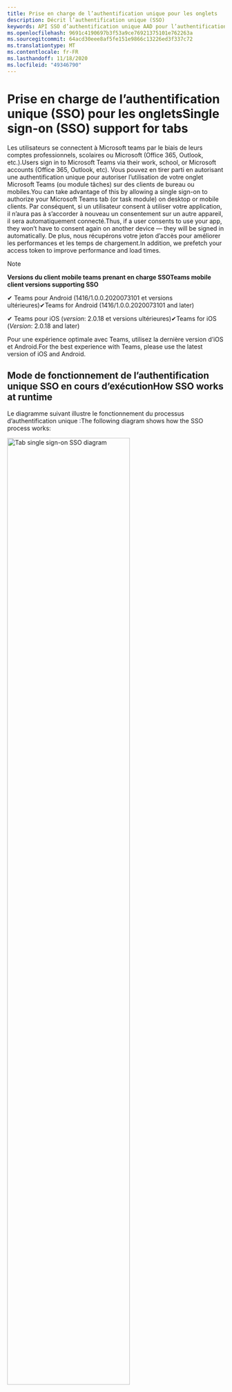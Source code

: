 ```yaml
---
title: Prise en charge de l’authentification unique pour les onglets
description: Décrit l’authentification unique (SSO)
keywords: API SSO d’authentification unique AAD pour l’authentification de teams
ms.openlocfilehash: 9691c4190697b3f53a9ce76921375101e762263a
ms.sourcegitcommit: 64acd30eee8af5fe151e9866c13226ed3f337c72
ms.translationtype: MT
ms.contentlocale: fr-FR
ms.lasthandoff: 11/18/2020
ms.locfileid: "49346790"
---
```

# <a name="single-sign-on-sso-support-for-tabs"></a><span data-ttu-id="05d8a-104">Prise en charge de l’authentification unique (SSO) pour les onglets</span><span class="sxs-lookup"><span data-stu-id="05d8a-104">Single sign-on (SSO) support for tabs</span></span>

<span data-ttu-id="05d8a-105">Les utilisateurs se connectent à Microsoft teams par le biais de leurs comptes professionnels, scolaires ou Microsoft (Office 365, Outlook, etc.).</span><span class="sxs-lookup"><span data-stu-id="05d8a-105">Users sign in to Microsoft Teams via their work, school, or Microsoft accounts (Office 365, Outlook, etc).</span></span> <span data-ttu-id="05d8a-106">Vous pouvez en tirer parti en autorisant une authentification unique pour autoriser l’utilisation de votre onglet Microsoft Teams (ou module tâches) sur des clients de bureau ou mobiles.</span><span class="sxs-lookup"><span data-stu-id="05d8a-106">You can take advantage of this by allowing a single sign-on to authorize your Microsoft Teams tab (or task module) on desktop or mobile clients.</span></span> <span data-ttu-id="05d8a-107">Par conséquent, si un utilisateur consent à utiliser votre application, il n’aura pas à s’accorder à nouveau un consentement sur un autre appareil, il sera automatiquement connecté.</span><span class="sxs-lookup"><span data-stu-id="05d8a-107">Thus, if a user consents to use your app, they won’t have to consent again on another device — they will be signed in automatically.</span></span> <span data-ttu-id="05d8a-108">De plus, nous récupérons votre jeton d’accès pour améliorer les performances et les temps de chargement.</span><span class="sxs-lookup"><span data-stu-id="05d8a-108">In addition, we prefetch your access token to improve performance and load times.</span></span>

>[!NOTE]
> <span data-ttu-id="05d8a-109">**Versions du client mobile teams prenant en charge SSO**</span><span class="sxs-lookup"><span data-stu-id="05d8a-109">**Teams mobile client versions supporting SSO**</span></span>  
>
> <span data-ttu-id="05d8a-110">✔ Teams pour Android (1416/1.0.0.2020073101 et versions ultérieures)</span><span class="sxs-lookup"><span data-stu-id="05d8a-110">✔Teams for Android (1416/1.0.0.2020073101 and later)</span></span>
>
> <span data-ttu-id="05d8a-111">✔ Teams pour iOS (_version_: 2.0.18 et versions ultérieures)</span><span class="sxs-lookup"><span data-stu-id="05d8a-111">✔Teams for iOS (_Version_: 2.0.18 and later)</span></span>  
>
> <span data-ttu-id="05d8a-112">Pour une expérience optimale avec Teams, utilisez la dernière version d’iOS et Android.</span><span class="sxs-lookup"><span data-stu-id="05d8a-112">For the best experience with Teams, please use the latest version of iOS and Android.</span></span>

## <a name="how-sso-works-at-runtime"></a><span data-ttu-id="05d8a-113">Mode de fonctionnement de l’authentification unique SSO en cours d’exécution</span><span class="sxs-lookup"><span data-stu-id="05d8a-113">How SSO works at runtime</span></span>

<span data-ttu-id="05d8a-114">Le diagramme suivant illustre le fonctionnement du processus d’authentification unique :</span><span class="sxs-lookup"><span data-stu-id="05d8a-114">The following diagram shows how the SSO process works:</span></span>

<!-- markdownlint-disable MD033 -->
<img src="~/assets/images/tabs/tabs-sso-diagram.png" alt="Tab single sign-on SSO diagram" width="75%"/>

1. <span data-ttu-id="05d8a-115">Dans l’onglet, un appel JavaScript est effectué vers `getAuthToken()` .</span><span class="sxs-lookup"><span data-stu-id="05d8a-115">In the tab, a JavaScript call is made to `getAuthToken()`.</span></span> <span data-ttu-id="05d8a-116">Cette option indique à teams d’obtenir un jeton d’authentification pour l’application d’onglets.</span><span class="sxs-lookup"><span data-stu-id="05d8a-116">This tells Teams to obtain an authentication token for the tab application.</span></span>
2. <span data-ttu-id="05d8a-117">S’il s’agit de la première fois que l’utilisateur actuel a utilisé votre application d’onglets, une invite de demande est adressée au consentement (si le consentement est requis) ou à la gestion de l’authentification par étape (par exemple, authentification à deux facteurs).</span><span class="sxs-lookup"><span data-stu-id="05d8a-117">If this is the first time the current user has used your tab application, there will be a request prompt to consent (if consent is required) or to handle step-up authentication (such as two-factor authentication).</span></span>
3. <span data-ttu-id="05d8a-118">Teams demande le jeton d’application d’onglets du point de terminaison Azure AD pour l’utilisateur actuel.</span><span class="sxs-lookup"><span data-stu-id="05d8a-118">Teams requests the tab application token from the Azure AD endpoint for the current user.</span></span>
4. <span data-ttu-id="05d8a-119">Azure AD envoie le jeton d’application d’onglet à l’application Teams.</span><span class="sxs-lookup"><span data-stu-id="05d8a-119">Azure AD sends the tab application token to the Teams application.</span></span>
5. <span data-ttu-id="05d8a-120">Teams envoie le jeton de l’application d’onglet à l’onglet dans le cadre de l’objet de résultat renvoyé par l' `getAuthToken()` appel.</span><span class="sxs-lookup"><span data-stu-id="05d8a-120">Teams sends the tab application token to the tab as part of the result object returned by the `getAuthToken()` call.</span></span>
6. <span data-ttu-id="05d8a-121">Le jeton sera analysé dans l’application d’onglets, via JavaScript, pour extraire les informations nécessaires, telles que l’adresse de messagerie de l’utilisateur.</span><span class="sxs-lookup"><span data-stu-id="05d8a-121">The token will be parsed in the tab application, via JavaScript, to extract the needed information, such as the user's email address.</span></span>

> [!NOTE]
> <span data-ttu-id="05d8a-122">Le `getAuthToken()` n’est valide que pour l’envoi à un ensemble limité d’API de niveau utilisateur (e-mail, Profile, offline_access et OpenID), et non pour d’autres étendues Microsoft Graph telles que `User.Read` ou `Mail.Read` .</span><span class="sxs-lookup"><span data-stu-id="05d8a-122">The `getAuthToken()` is only valid for consenting to a limited set of user-level APIs — email, profile, offline_access and OpenId — and not for further Microsoft Graph scopes such as `User.Read` or `Mail.Read`.</span></span> <span data-ttu-id="05d8a-123">Consultez notre section à la fin de ce document pour obtenir des solutions de contournement si vous avez besoin d' [autres étendues Graph](#apps-that-require-additional-microsoft-graph-scopes).</span><span class="sxs-lookup"><span data-stu-id="05d8a-123">See our section at the end of this document for suggested workarounds if you require [additional Graph scopes](#apps-that-require-additional-microsoft-graph-scopes).</span></span>

<span data-ttu-id="05d8a-124">L’API SSO fonctionne également dans les [modules de tâches](../../../task-modules-and-cards/what-are-task-modules.md) qui incorporent le contenu Web.</span><span class="sxs-lookup"><span data-stu-id="05d8a-124">The SSO API will also work in [Task Modules](../../../task-modules-and-cards/what-are-task-modules.md) that embed web content.</span></span>

## <a name="develop-an-sso-microsoft-teams-tab"></a><span data-ttu-id="05d8a-125">Développer un onglet Microsoft teams SSO</span><span class="sxs-lookup"><span data-stu-id="05d8a-125">Develop an SSO Microsoft Teams tab</span></span>

<span data-ttu-id="05d8a-126">Cette section décrit les tâches impliquées dans la création d’un onglet teams qui utilise l’authentification unique.</span><span class="sxs-lookup"><span data-stu-id="05d8a-126">This section describes the tasks involved in creating a Teams tab that uses SSO.</span></span> <span data-ttu-id="05d8a-127">Ces tâches sont décrites ici sont indépendantes de la langue et de l’infrastructure.</span><span class="sxs-lookup"><span data-stu-id="05d8a-127">These tasks are described here are language- and framework-agnostic.</span></span>

### <a name="1-create-your-azure-active-directory-azure-ad-application"></a><span data-ttu-id="05d8a-128">1. créer votre application Azure Active Directory (Azure AD)</span><span class="sxs-lookup"><span data-stu-id="05d8a-128">1. Create your Azure Active Directory (Azure AD) application</span></span>

#### <a name="registering-your-application-in-theazure-ad-portal-overview"></a><span data-ttu-id="05d8a-129">Inscription de votre application dans le[portail Azure ad Portal](https://azure.microsoft.com/features/azure-portal/) :</span><span class="sxs-lookup"><span data-stu-id="05d8a-129">Registering your application in the[Azure AD portal](https://azure.microsoft.com/features/azure-portal/) overview:</span></span>

1. <span data-ttu-id="05d8a-130">Obtenir l' [ID de votre application Azure ad](/azure/active-directory/develop/howto-create-service-principal-portal#get-values-for-signing-in).</span><span class="sxs-lookup"><span data-stu-id="05d8a-130">Get your [Azure AD Application ID](/azure/active-directory/develop/howto-create-service-principal-portal#get-values-for-signing-in).</span></span>
2. <span data-ttu-id="05d8a-131">Spécifiez les autorisations dont votre application a besoin pour le point de terminaison Azure AD et, éventuellement, Microsoft Graph.</span><span class="sxs-lookup"><span data-stu-id="05d8a-131">Specify the permissions that your application needs for the Azure AD endpoint and, optionally, Microsoft Graph.</span></span>
3. <span data-ttu-id="05d8a-132">[Accorder des autorisations](/azure/active-directory/develop/howto-create-service-principal-portal#configure-access-policies-on-resources) pour les applications de bureau, Web et mobiles Teams.</span><span class="sxs-lookup"><span data-stu-id="05d8a-132">[Grant permissions](/azure/active-directory/develop/howto-create-service-principal-portal#configure-access-policies-on-resources) for Teams desktop, web, and mobile applications.</span></span>
4. <span data-ttu-id="05d8a-133">Pré-autoriser teams en sélectionnant le bouton **Ajouter une étendue** et dans le panneau qui s’ouvre, entrez `access_as_user` comme **nom d’étendue**.</span><span class="sxs-lookup"><span data-stu-id="05d8a-133">Pre-authorize Teams by selecting the **Add a scope** button and in the panel that opens, enter `access_as_user` as the **Scope name**.</span></span>

> [!NOTE]
> <span data-ttu-id="05d8a-134">Vous devez tenir compte de certaines restrictions importantes :</span><span class="sxs-lookup"><span data-stu-id="05d8a-134">There are some important restrictions you should be aware of:</span></span>
>
> * <span data-ttu-id="05d8a-135">Nous ne prenons en charge que les autorisations d’API Microsoft Graph de niveau utilisateur, c’est-à-dire la messagerie, le profil, le offline_access OpenId.</span><span class="sxs-lookup"><span data-stu-id="05d8a-135">We only support user-level Microsoft Graph API permissions, i.e., email, profile, offline_access, OpenId.</span></span> <span data-ttu-id="05d8a-136">Si vous avez besoin d’accéder à d’autres étendues Microsoft Graph (telles que `User.Read` ou `Mail.Read` ), consultez notre [solution de contournement recommandée](#apps-that-require-additional-microsoft-graph-scopes) à la fin de cette documentation.</span><span class="sxs-lookup"><span data-stu-id="05d8a-136">If you need access to other Microsoft Graph scopes (such as `User.Read` or `Mail.Read`), see our [recommended workaround](#apps-that-require-additional-microsoft-graph-scopes) at the end of this documentation.</span></span>
> * <span data-ttu-id="05d8a-137">Il est important que le nom de domaine de votre application soit le même que le nom de domaine que vous avez enregistré pour votre application Azure AD.</span><span class="sxs-lookup"><span data-stu-id="05d8a-137">It's important that your application's domain name is the same as the domain name you've registering for your Azure AD application.</span></span>
> * <span data-ttu-id="05d8a-138">Nous ne prenons actuellement pas en charge plusieurs domaines par application.</span><span class="sxs-lookup"><span data-stu-id="05d8a-138">We don't currently support multiple domains per app.</span></span>
> * <span data-ttu-id="05d8a-139">Nous ne prenons pas en charge les applications qui utilisent le `azurewebsites.net` domaine car elles sont trop courantes et peuvent présenter un risque de sécurité.</span><span class="sxs-lookup"><span data-stu-id="05d8a-139">We don't support applications that use the `azurewebsites.net` domain because it is too common and may be a security risk.</span></span> <span data-ttu-id="05d8a-140">Toutefois, nous cherchons activement à supprimer cette restriction.</span><span class="sxs-lookup"><span data-stu-id="05d8a-140">However, we're actively seeking to remove this restriction.</span></span>

#### <a name="registering-your-app-through-the-azure-active-directory-portal-in-depth"></a><span data-ttu-id="05d8a-141">Enregistrement approfondi de votre application via le portail Azure Active Directory :</span><span class="sxs-lookup"><span data-stu-id="05d8a-141">Registering your app through the Azure Active Directory portal in-depth:</span></span>

1. <span data-ttu-id="05d8a-142">Enregistrez une nouvelle application dans le portail [Azure Active Directory-inscriptions des applications](https://go.microsoft.com/fwlink/?linkid=2083908) .</span><span class="sxs-lookup"><span data-stu-id="05d8a-142">Register a new application in the [Azure Active Directory – App Registrations](https://go.microsoft.com/fwlink/?linkid=2083908) portal.</span></span>
2. <span data-ttu-id="05d8a-143">Sélectionnez **nouvelle inscription** et, dans la *page inscrire une application*, définissez les valeurs suivantes :</span><span class="sxs-lookup"><span data-stu-id="05d8a-143">Select **New Registration** and on the *register an application page*, set following values:</span></span>
    * <span data-ttu-id="05d8a-144">Définissez **Name** sur le nom de votre application.</span><span class="sxs-lookup"><span data-stu-id="05d8a-144">Set **name** to your app name.</span></span>
    * <span data-ttu-id="05d8a-145">Choisissez les **types de comptes pris en charge** (tout type de compte fonctionne) ¹</span><span class="sxs-lookup"><span data-stu-id="05d8a-145">Choose the **supported account types** (any account type will work) ¹</span></span>
    * <span data-ttu-id="05d8a-146">Laissez **Redirect URI** vide.</span><span class="sxs-lookup"><span data-stu-id="05d8a-146">Leave **Redirect URI** empty.</span></span>
    * <span data-ttu-id="05d8a-147">Choisissez **Inscrire**.</span><span class="sxs-lookup"><span data-stu-id="05d8a-147">Choose **Register**.</span></span>
3. <span data-ttu-id="05d8a-148">Sur la page vue d’ensemble, copiez et enregistrez l’ID de l' **application (client)**.</span><span class="sxs-lookup"><span data-stu-id="05d8a-148">On the overview page, copy and save the **Application (client) ID**.</span></span> <span data-ttu-id="05d8a-149">Vous en aurez besoin plus tard lors de la mise à jour de votre manifeste d’application Teams.</span><span class="sxs-lookup"><span data-stu-id="05d8a-149">You’ll need it later when updating your Teams application manifest.</span></span>
4. <span data-ttu-id="05d8a-150">Sélectionnez **Exposer une API** sous **Gérer**.</span><span class="sxs-lookup"><span data-stu-id="05d8a-150">Under **Manage**, select **Expose an API**.</span></span> 
5. <span data-ttu-id="05d8a-151">Sélectionnez le lien **définir** pour générer l’URI de l’ID de l’application sous la forme `api://{AppID}` .</span><span class="sxs-lookup"><span data-stu-id="05d8a-151">Select the **Set** link to generate the Application ID URI in the form of `api://{AppID}`.</span></span> <span data-ttu-id="05d8a-152">Insérez votre nom de domaine complet (avec une barre oblique « / » ajoutée à la fin) entre les deux barres obliques et le GUID.</span><span class="sxs-lookup"><span data-stu-id="05d8a-152">Insert your fully qualified domain name (with a forward slash "/" appended to the end) between the double forward slashes and the GUID.</span></span> <span data-ttu-id="05d8a-153">L’ID entier doit avoir la forme suivante : `api://fully-qualified-domain-name.com/{AppID}` ²</span><span class="sxs-lookup"><span data-stu-id="05d8a-153">The entire ID should have the form of: `api://fully-qualified-domain-name.com/{AppID}` ²</span></span>
    * <span data-ttu-id="05d8a-154">ex : `api://subdomain.example.com/00000000-0000-0000-0000-000000000000` .</span><span class="sxs-lookup"><span data-stu-id="05d8a-154">ex: `api://subdomain.example.com/00000000-0000-0000-0000-000000000000`.</span></span>
    
    <span data-ttu-id="05d8a-155">Le nom de domaine complet est le nom de domaine lisible par l’utilisateur à partir duquel votre application est fournie.</span><span class="sxs-lookup"><span data-stu-id="05d8a-155">The fully qualified domain name is the human readable domain name from which your app is served.</span></span> <span data-ttu-id="05d8a-156">Si vous utilisez un service de tunneling tel que ngrok, vous devez mettre à jour cette valeur chaque fois que votre sous-domaine ngrok est modifié.</span><span class="sxs-lookup"><span data-stu-id="05d8a-156">If you are using a tunneling service such as ngrok, you will need to update     this value whenever your ngrok subdomain changes.</span></span> 
6. <span data-ttu-id="05d8a-157">Sélectionnez le bouton **Ajouter une étendue**.</span><span class="sxs-lookup"><span data-stu-id="05d8a-157">Select the **Add a scope** button.</span></span> <span data-ttu-id="05d8a-158">Dans le volet qui s’ouvre, entrez `access_as_user` en tant que **nom de l’étendue**.</span><span class="sxs-lookup"><span data-stu-id="05d8a-158">In the panel that opens, enter `access_as_user` as the **Scope name**.</span></span>
7. <span data-ttu-id="05d8a-159">Définir **qui peut consentir ?**`Admins and users`</span><span class="sxs-lookup"><span data-stu-id="05d8a-159">Set **Who can consent?** to `Admins and users`</span></span>
8. <span data-ttu-id="05d8a-160">Renseignez les champs de configuration des invites d’administrateur et de consentement de l’utilisateur avec des valeurs appropriées pour l' `access_as_user` étendue :</span><span class="sxs-lookup"><span data-stu-id="05d8a-160">Fill in the fields for configuring the admin and user consent prompts with values that are appropriate for the `access_as_user` scope:</span></span>
    * <span data-ttu-id="05d8a-161">**Titre du consentement administratif :** Les équipes peuvent accéder au profil de l’utilisateur.</span><span class="sxs-lookup"><span data-stu-id="05d8a-161">**Admin consent title:** Teams can access the user’s profile.</span></span>
    * <span data-ttu-id="05d8a-162">**Description du consentement administratif**: permet à teams d’appeler les API Web de l’application en tant qu’utilisateur actuel.</span><span class="sxs-lookup"><span data-stu-id="05d8a-162">**Admin consent description**: Allows Teams to call the app’s web APIs as the current user.</span></span>
    * <span data-ttu-id="05d8a-163">**Titre du consentement** de l’utilisateur : teams peut accéder au profil utilisateur et faire des demandes au nom de l’utilisateur.</span><span class="sxs-lookup"><span data-stu-id="05d8a-163">**User consent title**: Teams can access the user profile and make requests on the user's behalf.</span></span>
    * <span data-ttu-id="05d8a-164">**Description du consentement de l’utilisateur :** Permettre aux équipes d’appeler les API de cette application avec les mêmes droits que l’utilisateur.</span><span class="sxs-lookup"><span data-stu-id="05d8a-164">**User consent description:** Enable Teams to call this app’s APIs with the same rights as the user.</span></span>
9. <span data-ttu-id="05d8a-165">Vérifiez que l' **État** est défini sur **activé** .</span><span class="sxs-lookup"><span data-stu-id="05d8a-165">Ensure that **State** is set to **Enabled**</span></span>
10. <span data-ttu-id="05d8a-166">Sélectionnez le bouton **Ajouter une étendue** à enregistrer.</span><span class="sxs-lookup"><span data-stu-id="05d8a-166">Select the **Add scope** button to save</span></span> 
    * <span data-ttu-id="05d8a-167">La partie domaine du **nom d’étendue** affiché juste en dessous du champ de texte doit correspondre automatiquement à l’URI d' **ID d’application** défini à l’étape précédente, avec `/access_as_user` ajouté à la fin :</span><span class="sxs-lookup"><span data-stu-id="05d8a-167">The domain part of the **Scope name** displayed just below the text field should automatically match the **Application ID** URI set in the previous step, with `/access_as_user` appended to the end:</span></span>
        * `api://subdomain.example.com/00000000-0000-0000-0000-000000000000/access_as_user`
11. <span data-ttu-id="05d8a-168">Dans la section **applications clientes autorisées** , identifiez les applications que vous souhaitez autoriser pour l’application Web de votre application.</span><span class="sxs-lookup"><span data-stu-id="05d8a-168">In the **Authorized client applications** section, identify the applications that you want to authorize for your app’s web application.</span></span> <span data-ttu-id="05d8a-169">Sélectionnez *Ajouter une application cliente*.</span><span class="sxs-lookup"><span data-stu-id="05d8a-169">Select *Add a client application*.</span></span> <span data-ttu-id="05d8a-170">Entrez chacun des ID client suivants et sélectionnez l’étendue autorisée que vous avez créée à l’étape précédente :</span><span class="sxs-lookup"><span data-stu-id="05d8a-170">Enter each of the following client IDs and select the authorized scope you created in the previous step:</span></span>
    * <span data-ttu-id="05d8a-171">`1fec8e78-bce4-4aaf-ab1b-5451cc387264` (Team mobile/application de bureau)</span><span class="sxs-lookup"><span data-stu-id="05d8a-171">`1fec8e78-bce4-4aaf-ab1b-5451cc387264` (Teams mobile/desktop application)</span></span>
    * <span data-ttu-id="05d8a-172">`5e3ce6c0-2b1f-4285-8d4b-75ee78787346` (Application Web Teams)</span><span class="sxs-lookup"><span data-stu-id="05d8a-172">`5e3ce6c0-2b1f-4285-8d4b-75ee78787346` (Teams web application)</span></span>
12. <span data-ttu-id="05d8a-173">Accédez à **autorisations d’API**.</span><span class="sxs-lookup"><span data-stu-id="05d8a-173">Navigate to **API Permissions**.</span></span> <span data-ttu-id="05d8a-174">Sélectionnez *Ajouter une autorisation*  >  délégation de *Microsoft Graph*  >  *autorisations*, puis ajoutez les autorisations suivantes à partir de l’API Microsoft Graph :</span><span class="sxs-lookup"><span data-stu-id="05d8a-174">Select *Add a permission* > *Microsoft Graph* > *Delegated permissions*, then add the following permissions from Microsoft Graph API:</span></span>
    * <span data-ttu-id="05d8a-175">User. Read (activé par défaut)</span><span class="sxs-lookup"><span data-stu-id="05d8a-175">User.Read (enabled by default)</span></span>
    * <span data-ttu-id="05d8a-176">email</span><span class="sxs-lookup"><span data-stu-id="05d8a-176">email</span></span>
    * <span data-ttu-id="05d8a-177">offline_access</span><span class="sxs-lookup"><span data-stu-id="05d8a-177">offline_access</span></span>
    * <span data-ttu-id="05d8a-178">OpenId</span><span class="sxs-lookup"><span data-stu-id="05d8a-178">OpenId</span></span>
    * <span data-ttu-id="05d8a-179">profil</span><span class="sxs-lookup"><span data-stu-id="05d8a-179">profile</span></span>

13. <span data-ttu-id="05d8a-180">Accéder à **l’authentification**</span><span class="sxs-lookup"><span data-stu-id="05d8a-180">Navigate to **Authentication**</span></span>

    <span data-ttu-id="05d8a-181">Si une application n’a pas reçu le consentement de l’administrateur informatique, les utilisateurs devront fournir un consentement lors de la première utilisation d’une application.</span><span class="sxs-lookup"><span data-stu-id="05d8a-181">If an app hasn't been granted IT admin consent, users will have to provide consent the first time they use an app.</span></span>

    <span data-ttu-id="05d8a-182">Définissez un URI de redirection :</span><span class="sxs-lookup"><span data-stu-id="05d8a-182">Set a redirect URI:</span></span>
    * <span data-ttu-id="05d8a-183">Sélectionnez **Ajouter une plateforme**.</span><span class="sxs-lookup"><span data-stu-id="05d8a-183">Select **Add a platform**.</span></span>
    * <span data-ttu-id="05d8a-184">Sélectionnez **Web**.</span><span class="sxs-lookup"><span data-stu-id="05d8a-184">Select **web**.</span></span>
    * <span data-ttu-id="05d8a-185">Entrez l' **URI de redirection** pour votre application.</span><span class="sxs-lookup"><span data-stu-id="05d8a-185">Enter the **redirect URI** for your app.</span></span> <span data-ttu-id="05d8a-186">Il s’agit de la page dans laquelle un flux d’octroi implicite réussit la redirection de l’utilisateur.</span><span class="sxs-lookup"><span data-stu-id="05d8a-186">This will be the page where a successful implicit grant flow will redirect the user.</span></span> <span data-ttu-id="05d8a-187">Il s’agit du même nom de domaine complet que celui que vous avez entré à l’étape 5, suivi de l’itinéraire de l’API à partir duquel une réponse d’authentification doit être envoyée.</span><span class="sxs-lookup"><span data-stu-id="05d8a-187">This will be same fully qualified domain name that you entered in step 5 followed by the API route where a authentication response should be sent.</span></span> <span data-ttu-id="05d8a-188">Si vous configurez l’un des exemples de teams, voici ce qui suit : `https://subdomain.example.com/auth-end`</span><span class="sxs-lookup"><span data-stu-id="05d8a-188">If you are following any of the Teams samples, this will be: `https://subdomain.example.com/auth-end`</span></span>

    <span data-ttu-id="05d8a-189">Ensuite, activez l’octroi implicite en cochant les cases suivantes :</span><span class="sxs-lookup"><span data-stu-id="05d8a-189">Next, enable implicit grant by checking the following boxes:</span></span>  
    <span data-ttu-id="05d8a-190">Jeton d’ID ✔</span><span class="sxs-lookup"><span data-stu-id="05d8a-190">✔ ID Token</span></span>  
    <span data-ttu-id="05d8a-191">Jeton d’accès ✔</span><span class="sxs-lookup"><span data-stu-id="05d8a-191">✔ Access Token</span></span>  
    
<span data-ttu-id="05d8a-192">Félicitations !</span><span class="sxs-lookup"><span data-stu-id="05d8a-192">Congratulations!</span></span> <span data-ttu-id="05d8a-193">Vous avez terminé les conditions préalables à l’inscription de l’application pour poursuivre votre application d’authentification unique de tabulation.</span><span class="sxs-lookup"><span data-stu-id="05d8a-193">You have completed the app registration prerequisites to proceed with your tab SSO app.</span></span>     

> [!NOTE]
>
> * <span data-ttu-id="05d8a-194">¹ si votre application Azure AD est inscrite dans le _même_ client que celui où vous effectuez une demande d’authentification dans Teams, l’utilisateur ne sera pas invité à accorder son consentement et recevra immédiatement un jeton d’accès.</span><span class="sxs-lookup"><span data-stu-id="05d8a-194">¹ If your Azure AD app is registered in the _same_ tenant where you're making an authentication request in Teams, the user won't be asked to consent and will be granted an access token right away.</span></span> <span data-ttu-id="05d8a-195">Les utilisateurs doivent uniquement accepter ces autorisations si l’application Azure AD est inscrite dans un autre client.</span><span class="sxs-lookup"><span data-stu-id="05d8a-195">Users only need to consent to these permissions if the Azure AD app is registered in a different tenant.</span></span>
> * <span data-ttu-id="05d8a-196">² si vous obtenez une erreur indiquant que le domaine est déjà détenu et que vous êtes le propriétaire, suivez la procédure lors du [démarrage rapide : ajoutez un nom de domaine personnalisé à Azure Active Directory](/azure/active-directory/fundamentals/add-custom-domain) pour inscrire le domaine, puis répétez l’étape 5, ci-dessus.</span><span class="sxs-lookup"><span data-stu-id="05d8a-196">² If you get an error stating that the domain is already owned and you are the owner, follow the procedure at [Quickstart: Add a custom domain name to Azure Active Directory](/azure/active-directory/fundamentals/add-custom-domain) to register the domain, and then repeat step 5, above.</span></span> <span data-ttu-id="05d8a-197">(Cette erreur peut également se produire si vous n’êtes pas connecté avec des informations d’identification d’administrateur dans le client Office 365 location).</span><span class="sxs-lookup"><span data-stu-id="05d8a-197">(This error can also occur if you aren't signed in with Admin credentials in the Office 365 tenancy).</span></span>
> * <span data-ttu-id="05d8a-198">Si vous ne recevez pas l’UPN (nom d’utilisateur principal) dans le jeton d’accès renvoyé, vous pouvez l’ajouter en tant que [revendication facultative](https://docs.microsoft.com/azure/active-directory/develop/active-directory-optional-claims) dans Azure ad.</span><span class="sxs-lookup"><span data-stu-id="05d8a-198">If you are not receiving the UPN (User Principal Name) in the returned access token, you can add it as an [optional claim](https://docs.microsoft.com/azure/active-directory/develop/active-directory-optional-claims) in Azure AD.</span></span>

### <a name="2-update-your-microsoft-teams-application-manifest"></a><span data-ttu-id="05d8a-199">2. mettre à jour le manifeste de votre application Microsoft teams</span><span class="sxs-lookup"><span data-stu-id="05d8a-199">2. Update your Microsoft Teams application manifest</span></span>

<span data-ttu-id="05d8a-200">Ajoutez de nouvelles propriétés à votre manifeste Microsoft teams :</span><span class="sxs-lookup"><span data-stu-id="05d8a-200">Add new properties to your Microsoft Teams manifest:</span></span>

* <span data-ttu-id="05d8a-201">**WebApplicationInfo** -parent des éléments suivants :</span><span class="sxs-lookup"><span data-stu-id="05d8a-201">**WebApplicationInfo** - The parent of the following elements:</span></span>

> [!div class="checklist"]
> * <span data-ttu-id="05d8a-202">**ID** : ID client de l’application.</span><span class="sxs-lookup"><span data-stu-id="05d8a-202">**id** - The client ID of the application.</span></span> <span data-ttu-id="05d8a-203">Il s’agit de l’ID d’application que vous avez obtenu dans le cadre de l’inscription de l’application auprès d’Azure AD.</span><span class="sxs-lookup"><span data-stu-id="05d8a-203">This is the application ID that you obtained as part of registering the application with Azure AD.</span></span>
>* <span data-ttu-id="05d8a-204">**ressource** -le domaine et le sous-domaine de votre application.</span><span class="sxs-lookup"><span data-stu-id="05d8a-204">**resource** - The domain and subdomain of your application.</span></span> <span data-ttu-id="05d8a-205">Il s’agit du même URI (y compris le `api://` protocole) que vous avez enregistré lors de la création `scope` de votre étape ci-dessus.</span><span class="sxs-lookup"><span data-stu-id="05d8a-205">This is the same URI (including the `api://` protocol) that you registered when creating your `scope` in step 6 above.</span></span> <span data-ttu-id="05d8a-206">Vous ne devez pas inclure le `access_as_user` chemin d’accès dans votre ressource.</span><span class="sxs-lookup"><span data-stu-id="05d8a-206">You shouldn't include the `access_as_user` path in your resource.</span></span> <span data-ttu-id="05d8a-207">La partie domaine de cet URI doit correspondre au domaine, y compris à tous les sous-domaines, utilisés dans les URL de votre manifeste d’application Teams.</span><span class="sxs-lookup"><span data-stu-id="05d8a-207">The domain part of this URI should match the domain, including any subdomains, used in the URLs of your Teams application manifest.</span></span>

```json
"webApplicationInfo": {
  "id": "00000000-0000-0000-0000-000000000000",
  "resource": "api://subdomain.example.com/00000000-0000-0000-0000-000000000000"
}
```

> [!NOTE]
>
>* <span data-ttu-id="05d8a-208">La ressource d’une application AAD correspond généralement à la racine de son URL de site et de l’appID (par exemple `api://subdomain.example.com/00000000-0000-0000-0000-000000000000` ,).</span><span class="sxs-lookup"><span data-stu-id="05d8a-208">The resource for an AAD app will usually be the root of its site URL and the appID (e.g. `api://subdomain.example.com/00000000-0000-0000-0000-000000000000`).</span></span> <span data-ttu-id="05d8a-209">Nous utilisons également cette valeur pour vous assurer que votre demande provient du même domaine.</span><span class="sxs-lookup"><span data-stu-id="05d8a-209">We also use this value to ensure your request is coming from the same domain.</span></span> <span data-ttu-id="05d8a-210">Par conséquent, assurez-vous que l' `contentURL` pour votre onglet utilise les mêmes domaines que votre propriété de ressource.</span><span class="sxs-lookup"><span data-stu-id="05d8a-210">Therefore, make sure that the `contentURL` for your tab uses the same domains as your resource property.</span></span>
>* <span data-ttu-id="05d8a-211">Vous devez utiliser le manifeste version 1,5 ou une version ultérieure pour implémenter le `webApplicationInfo` champ.</span><span class="sxs-lookup"><span data-stu-id="05d8a-211">You need to use manifest version 1.5 or higher to implement the `webApplicationInfo` field.</span></span>

### <a name="3-get-an-authentication-token-from-your-client-side-code"></a><span data-ttu-id="05d8a-212">3. obtenir un jeton d’authentification à partir de votre code côté client</span><span class="sxs-lookup"><span data-stu-id="05d8a-212">3. Get an authentication token from your client-side code</span></span>

<span data-ttu-id="05d8a-213">Voici à quoi ressemble l’API d’authentification :</span><span class="sxs-lookup"><span data-stu-id="05d8a-213">Here's what the authentication API looks like:</span></span>

```javascript
var authTokenRequest = {
  successCallback: function(result) { console.log("Success: " + result); },
  failureCallback: function(error) { console.log("Failure: " + error); }
};
microsoftTeams.authentication.getAuthToken(authTokenRequest);
```

<span data-ttu-id="05d8a-214">Lorsque vous appelez, `getAuthToken` un consentement d’utilisateur supplémentaire est requis (pour les autorisations au niveau de l’utilisateur)-une boîte de dialogue s’affichera pour que l’utilisateur les encourage à accorder un consentement supplémentaire.</span><span class="sxs-lookup"><span data-stu-id="05d8a-214">When you call `getAuthToken` - and additional user consent is required (for user-level permissions) - we will show a dialog to the user encouraging them to grant additional consent.</span></span> 

<span data-ttu-id="05d8a-215">Une fois que vous avez reçu le jeton d’accès dans le rappel de réussite, vous pouvez décoder le jeton d’accès pour afficher les revendications associées à ce jeton.</span><span class="sxs-lookup"><span data-stu-id="05d8a-215">Once you've received the access token in the success callback you can decode the access token to view the claims associated with that token.</span></span> <span data-ttu-id="05d8a-216">(Si vous le souhaitez, vous pouvez copier/coller manuellement le jeton d’accès dans un outil tel que [JWT.IO](https://jwt.io/) pour inspecter son contenu).</span><span class="sxs-lookup"><span data-stu-id="05d8a-216">(Optionally, you can manually copy/paste the access token into a tool such as [JWT.io](https://jwt.io/) to inspect its contents).</span></span> <span data-ttu-id="05d8a-217">Si vous ne recevez pas l’UPN (nom d’utilisateur principal) dans le jeton d’accès renvoyé, vous pouvez l’ajouter en tant que [revendication facultative](https://docs.microsoft.com/azure/active-directory/develop/active-directory-optional-claims) dans Azure ad.</span><span class="sxs-lookup"><span data-stu-id="05d8a-217">If you are not receiving the UPN (User Principal Name) in the returned access token, you can add it as an [optional claim](https://docs.microsoft.com/azure/active-directory/develop/active-directory-optional-claims) in Azure AD.</span></span>

<p>
    <img src="~/assets/images/tabs/tabs-sso-prompt.png" alt="Tab single sign-on SSO dialog prompt" width="75%"/>
</p>

## <a name="sample-code"></a><span data-ttu-id="05d8a-218">Exemple de code</span><span class="sxs-lookup"><span data-stu-id="05d8a-218">Sample code</span></span>

<span data-ttu-id="05d8a-219">Consultez notre exemple d’application : [MSTeams Tabs SSO Sample-NodeJS](https://github.com/OfficeDev/msteams-tabs-sso-sample-nodejs)</span><span class="sxs-lookup"><span data-stu-id="05d8a-219">Visit our sample application: [MSTeams Tabs SSO Sample - Nodejs](https://github.com/OfficeDev/msteams-tabs-sso-sample-nodejs)</span></span>

<span data-ttu-id="05d8a-220">Le fichier Lisez-moi décrit la configuration de votre environnement de développement et la configuration de votre application dans Azure AD.</span><span class="sxs-lookup"><span data-stu-id="05d8a-220">The README explains how to set up your development environment and how to configure your application in Azure AD.</span></span> <span data-ttu-id="05d8a-221">Vous pouvez également trouver des informations supplémentaires sur la façon dont l’exemple est structuré dans la [section structure](https://github.com/OfficeDev/msteams-tabs-sso-sample-nodejs#app-structure) de l’application pour vous aider à vous familiariser avec le code base.</span><span class="sxs-lookup"><span data-stu-id="05d8a-221">You can also find further information on how the sample is structured in the [app structure section](https://github.com/OfficeDev/msteams-tabs-sso-sample-nodejs#app-structure) to help familiarize yourself with the codebase.</span></span>

## <a name="known-limitations"></a><span data-ttu-id="05d8a-222">Limitations connues</span><span class="sxs-lookup"><span data-stu-id="05d8a-222">Known Limitations</span></span>

### <a name="apps-that-require-additional-microsoft-graph-scopes"></a><span data-ttu-id="05d8a-223">Applications qui requièrent des étendues Microsoft Graph supplémentaires</span><span class="sxs-lookup"><span data-stu-id="05d8a-223">Apps that require additional Microsoft Graph Scopes</span></span>

<span data-ttu-id="05d8a-224">Notre implémentation actuelle de SSO accorde uniquement le consentement pour les autorisations au niveau de l’utilisateur : e-mail, Profile, offline_access, OpenId, et non pour d’autres API (telles que User. Read ou mail. Read).</span><span class="sxs-lookup"><span data-stu-id="05d8a-224">Our current implementation for SSO only grants consent for user-level permissions — email, profile, offline_access, OpenId — not for other APIs (such as User.Read or Mail.Read).</span></span> <span data-ttu-id="05d8a-225">Si votre application a besoin d’autres étendues Microsoft Graph, voici quelques solutions d’activation :</span><span class="sxs-lookup"><span data-stu-id="05d8a-225">If your app needs further Microsoft Graph scopes, here are some enabling workarounds:</span></span>

#### <a name="tenant-admin-consent"></a><span data-ttu-id="05d8a-226">Consentement de l’administrateur client</span><span class="sxs-lookup"><span data-stu-id="05d8a-226">Tenant Admin Consent</span></span>

<span data-ttu-id="05d8a-227">L’approche la plus simple consiste à obtenir de l’administrateur client le consentement préalable au nom de l’organisation.</span><span class="sxs-lookup"><span data-stu-id="05d8a-227">The simplest approach is to get a tenant admin to pre-consent on behalf of the organization.</span></span> <span data-ttu-id="05d8a-228">Cela signifie que les utilisateurs n’ont pas à consentir à ces étendues et vous pouvez alors être libre d’échanger le côté serveur de jetons à l’aide du flux de la [part de](/azure/active-directory/develop/v1-oauth2-on-behalf-of-flow)Azure ad.</span><span class="sxs-lookup"><span data-stu-id="05d8a-228">This means users won’t have to consent to these scopes and you can then be free to exchange the token server side using Azure AD’s [on-behalf-of flow](/azure/active-directory/develop/v1-oauth2-on-behalf-of-flow).</span></span> <span data-ttu-id="05d8a-229">Cette solution de contournement est acceptable pour les applications métiers internes, mais peut ne pas suffire pour les développeurs tiers qui ne pourront pas compter sur l’approbation de l’administrateur client.</span><span class="sxs-lookup"><span data-stu-id="05d8a-229">This workaround is acceptable for internal line-of-business applications but may not be enough for third-party developers who may not be able to rely on tenant admin approval.</span></span>

<span data-ttu-id="05d8a-230">Une méthode simple d’envoi pour le compte d’une organisation (en tant qu’administrateur client) consiste à visiter :</span><span class="sxs-lookup"><span data-stu-id="05d8a-230">A simple way of consenting on behalf of an organization (as a tenant admin) is to visit:</span></span>

* `https://login.microsoftonline.com/common/adminconsent?client_id=<AAD_App_ID>`

#### <a name="asking-for-additional-consent-using-the-auth-api"></a><span data-ttu-id="05d8a-231">Demande de consentement supplémentaire à l’aide de l’API auth</span><span class="sxs-lookup"><span data-stu-id="05d8a-231">Asking for additional consent using the Auth API</span></span>

<span data-ttu-id="05d8a-232">Une autre approche pour obtenir des étendues Microsoft Graph supplémentaires consiste à présenter une boîte de dialogue de consentement à l’aide de notre [approche d’authentification Web Azure ad existante,](~/tabs/how-to/authentication/auth-tab-aad.md#navigate-to-the-authorization-page-from-your-popup-page) qui implique de faire apparaître une boîte de dialogue d’autorisation Azure ad.</span><span class="sxs-lookup"><span data-stu-id="05d8a-232">Another approach for getting additional Microsoft Graph scopes is to present a consent dialog using our existing [web-based Azure AD authentication approach](~/tabs/how-to/authentication/auth-tab-aad.md#navigate-to-the-authorization-page-from-your-popup-page) which involves popping up an Azure AD consent dialog.</span></span> <span data-ttu-id="05d8a-233">Il existe des ajouts notables :</span><span class="sxs-lookup"><span data-stu-id="05d8a-233">There are some notable additions:</span></span>

1. <span data-ttu-id="05d8a-234">Le jeton récupéré à l’aide de `getAuthToken()` doit être échangé côté serveur à l’aide du flux Azure ad [de la part de](/azure/active-directory/develop/v2-oauth2-on-behalf-of-flow) pour accéder à ces API Microsoft Graph supplémentaires.</span><span class="sxs-lookup"><span data-stu-id="05d8a-234">The token retrieved using `getAuthToken()` needs to be exchanged server-side using Azure AD [on-behalf-of flow](/azure/active-directory/develop/v2-oauth2-on-behalf-of-flow) to get access to those additional Microsoft Graph APIs.</span></span>
    * <span data-ttu-id="05d8a-235">Veillez à utiliser le point de terminaison Microsoft Graph v2 pour ce Exchange.</span><span class="sxs-lookup"><span data-stu-id="05d8a-235">Be sure to use the v2 Microsoft Graph endpoint for this exchange</span></span>
2. <span data-ttu-id="05d8a-236">Si l’échange échoue, Azure AD renvoie une exception Grant non valide.</span><span class="sxs-lookup"><span data-stu-id="05d8a-236">If the exchange fails, Azure AD will return an invalid grant exception.</span></span> <span data-ttu-id="05d8a-237">Il y a généralement l’un des deux messages d’erreur suivants : `invalid_grant` ou `interaction_required`</span><span class="sxs-lookup"><span data-stu-id="05d8a-237">There are usually one of two error messages: `invalid_grant` or `interaction_required`</span></span>
3. <span data-ttu-id="05d8a-238">Lorsque l’échange échoue, vous devez demander un consentement supplémentaire.</span><span class="sxs-lookup"><span data-stu-id="05d8a-238">When the exchange fails, then you need to ask for additional consent.</span></span> <span data-ttu-id="05d8a-239">Nous vous recommandons d’afficher une interface utilisateur demandant à l’utilisateur d’accorder un consentement supplémentaire.</span><span class="sxs-lookup"><span data-stu-id="05d8a-239">We recommend showing some UI asking the user to grant additional consent.</span></span> <span data-ttu-id="05d8a-240">Cette interface utilisateur doit inclure un bouton qui déclenche une boîte de dialogue d’autorisation Azure AD à l’aide de notre [API d’authentification Azure ad](~/concepts/authentication/auth-silent-aad.md).</span><span class="sxs-lookup"><span data-stu-id="05d8a-240">This UI should include a button that triggers an Azure AD consent dialog using our [Azure AD authentication API](~/concepts/authentication/auth-silent-aad.md).</span></span>
4. <span data-ttu-id="05d8a-241">Lorsque vous demandez un consentement supplémentaire d’Azure AD, vous devez inclure `prompt=consent` dans votre [paramètre de chaîne de requête](~/tabs/how-to/authentication/auth-silent-aad.md#get-the-user-context) dans Azure ad, sinon Azure ad ne demandera pas les étendues supplémentaires.</span><span class="sxs-lookup"><span data-stu-id="05d8a-241">When asking for additional consent from Azure AD, you need to include `prompt=consent` in your [query-string-parameter](~/tabs/how-to/authentication/auth-silent-aad.md#get-the-user-context) to Azure AD otherwise Azure AD will not ask for the additional scopes.</span></span>
    * <span data-ttu-id="05d8a-242">Au lieu de: `?scope={scopes}`</span><span class="sxs-lookup"><span data-stu-id="05d8a-242">Instead of: `?scope={scopes}`</span></span>
    * <span data-ttu-id="05d8a-243">Utilisez ce qui suit : `?prompt=consent&scope={scopes}`</span><span class="sxs-lookup"><span data-stu-id="05d8a-243">Use this: `?prompt=consent&scope={scopes}`</span></span>
    * <span data-ttu-id="05d8a-244">Assurez- `{scopes}` vous que inclut toutes les étendues que vous invitez l’utilisateur (par exemple : mail. Read ou User. Read).</span><span class="sxs-lookup"><span data-stu-id="05d8a-244">Be sure that `{scopes}` includes all the scopes you are prompting the user for (ex: Mail.Read or User.Read).</span></span>
5. <span data-ttu-id="05d8a-245">Une fois que l’utilisateur a accordé une autorisation supplémentaire, essayez de nouveau pour accéder à ces API supplémentaires.</span><span class="sxs-lookup"><span data-stu-id="05d8a-245">Once the user has granted additional permission, retry the on-behalf-of-flow to get access to these additional APIs.</span></span>

### <a name="non-azure-ad-authentication"></a><span data-ttu-id="05d8a-246">Authentification AD non Azure</span><span class="sxs-lookup"><span data-stu-id="05d8a-246">Non-Azure AD Authentication</span></span>

<span data-ttu-id="05d8a-247">La solution d’authentification décrite ci-dessus fonctionne uniquement pour les applications et les services qui prennent en charge Azure Active Directory en tant que fournisseur d’identité.</span><span class="sxs-lookup"><span data-stu-id="05d8a-247">The above-described authentication solution only works for apps and services that support Azure AD as an identity provider.</span></span> <span data-ttu-id="05d8a-248">Les applications qui souhaitent s’authentifier à l’aide de services non Azure AD doivent continuer à utiliser le flux de l' [authentification Web](~/concepts/authentication.md)contextuelle.</span><span class="sxs-lookup"><span data-stu-id="05d8a-248">Apps that want to authenticate using non-Azure AD based services need to continue using the pop-up-based [web authentication flow](~/concepts/authentication.md).</span></span>
